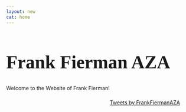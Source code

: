 ```yaml
---
layout: new
cat: home
---
```

<style>
.twitter {
	margin: 5px 30px 5px 10px;
	padding: 3px;
	/*border: 2px solid Black;*/
	float: right;
	/*box-shadow: 4px 4px 8px 0 rgba(0, 0, 0, 0.2), 6px 6px 20px 0 rgba(0, 0, 0, 0.19), -6px -6px 20px 0 rgba(0, 0, 0, 0.19), -4px -4px 8px 0 rgba(0, 0, 0, 0.2);*/
}

.twitter:hover {
box-shadow: 4px 4px 8px 0 rgba(0, 0, 0, 0.2), 6px 6px 20px 0 rgba(0, 0, 0, 0.19), -6px -6px 20px 0 rgba(0, 0, 0, 0.19), -4px -4px 8px 0 rgba(0, 0, 0, 0.2);
}

h1.welcome {
  font-family: Pacifico;
  font-size: 50px;
  color: linear-gradient(to right, red,orange,yellow,green,blue,indigo,violet);
 /* animation-name: header1;
  animation-duration: 9s;
  animation-iteration-count: infinite;*/
}
/*@keyframes header1 {
    0%   {color:red;}
    12.5%   {color:orange;}
    25%  {color:yellow;}
    37.5%   {color:limegreen;}
    50%  {color:green;}
    62.5%  {color:blue;}
    75%   {color:purple;}
    87.5%   {color:magenta;}
    100% {color:red;}*/

body {
 background-image: url("/images/2233.png");

</style>

<h1 class="welcome">Frank Fierman AZA </h1>
<div><p class="welcome">
Welcome to the Website of Frank Fierman!
</p> </div>



<!-- Twitter Timeline -->
<div class="twitter">
<a class="twitter-timeline" data-width="400" data-height="750" data-theme="dark" href="https://twitter.com/FrankFiermanAZA">Tweets by FrankFiermanAZA</a> <script async src="//platform.twitter.com/widgets.js" charset="utf-8"></script>
</div>
